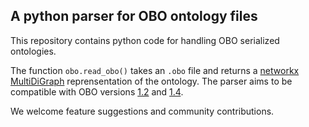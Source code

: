 ## A python parser for OBO ontology files

This repository contains python code for handling OBO serialized ontologies.

The function `obo.read_obo()` takes an `.obo` file and returns a [networkx MultiDiGraph](https://networkx.github.io/documentation/latest/reference/classes.multidigraph.html#networkx.MultiDiGraph) reprensentation of the ontology. The parser aims to be compatible with OBO versions [1.2](https://oboformat.googlecode.com/svn/trunk/doc/GO.format.obo-1_2.html) and [1.4](https://oboformat.googlecode.com/svn/trunk/doc/GO.format.obo-1_4.html).

We welcome feature suggestions and community contributions.
